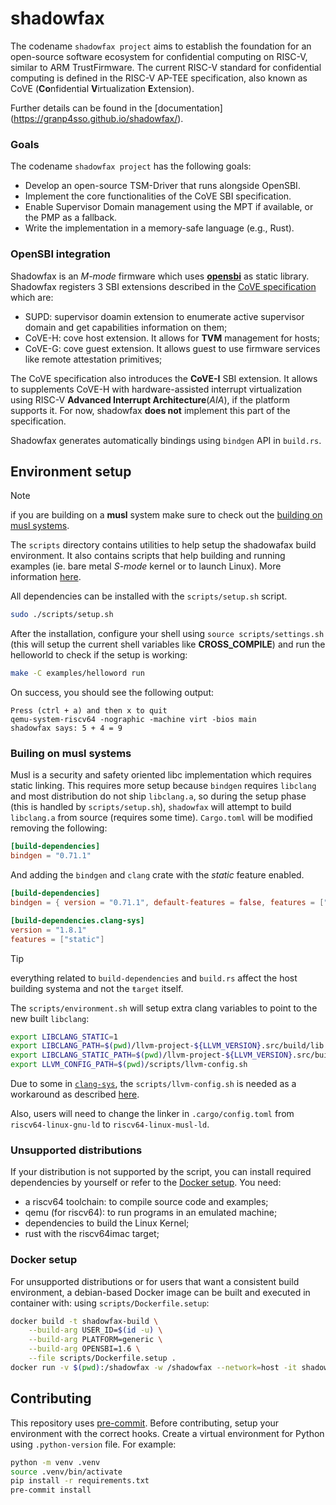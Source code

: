 # shadowfax

The codename `shadowfax project` aims to establish the foundation for an open-source software ecosystem for
confidential computing on RISC-V, similar to ARM TrustFirmware. The current RISC-V standard for confidential
computing is defined in the RISC-V AP-TEE specification, also known as CoVE
(**Co**nfidential **V**irtualization **E**xtension).

Further details can be found in the [documentation] (https://granp4sso.github.io/shadowfax/).

### Goals
The codename `shadowfax project` has the following goals:
- Develop an open-source TSM-Driver that runs alongside OpenSBI.
- Implement the core functionalities of the CoVE SBI specification.
- Enable Supervisor Domain management using the MPT if available, or the PMP as a fallback.
- Write the implementation in a memory-safe language (e.g., Rust).

### OpenSBI integration
Shadowfax is an *M-mode* firmware which uses [**opensbi**](https://github.com/riscv-software-src/opensbi) as
static library. Shadowfax registers 3 SBI extensions described in the [CoVE specification](https://github.com/riscv-non-isa/riscv-ap-tee)
which are:

- SUPD: supervisor doamin extension to enumerate active supervisor domain and get capabilities information on them;
- CoVE-H: cove host extension. It allows for **TVM** management for hosts;
- CoVE-G: cove guest extension. It allows guest to use firmware services like remote attestation primitives;

The CoVE specification also introduces the **CoVE-I** SBI extension. It allows to supplements CoVE-H with hardware-assisted
interrupt virtualization using RISC-V **Advanced Interrupt Architecture**(*AIA*), if the platform supports it.
For now, shadowfax **does not** implement this part of the specification.

Shadowfax generates automatically bindings using `bindgen` API in `build.rs`.

## Environment setup

> [!NOTE]
> if you are building on a **musl** system make sure to check out the [building on musl systems](#building-on-musl-systems).

The `scripts` directory contains utilities to help setup the shadowafax build environment. It also contains scripts
that help building and running examples (ie. bare metal *S-mode* kernel or to launch Linux). More information [here](/scripts/README.md).

All dependencies can be installed with the `scripts/setup.sh` script.

```sh
sudo ./scripts/setup.sh
```
After the installation, configure your shell using `source scripts/settings.sh` (this will setup
the current shell variables like **CROSS_COMPILE**) and run the helloworld to check if the setup is
working:

```sh
make -C examples/helloword run
```
On success, you should see the following output:
```
Press (ctrl + a) and then x to quit
qemu-system-riscv64 -nographic -machine virt -bios main
shadowfax says: 5 + 4 = 9
```

### Builing on musl systems
Musl is a security and safety oriented libc implementation which requires static linking. This requires more setup
because `bindgen` requires `libclang` and most distribution do not ship `libclang.a`, so during the setup phase (this
is handled by `scripts/setup.sh`), `shadowfax` will attempt to build `libclang.a` from source (requires some time).
`Cargo.toml` will be modified removing the following:
```toml
[build-dependencies]
bindgen = "0.71.1"
```
And adding the `bindgen` and `clang` crate with the *static* feature enabled.

```toml
[build-dependencies]
bindgen = { version = "0.71.1", default-features = false, features = ["logging", "prettyplease", "static"] }

[build-dependencies.clang-sys]
version = "1.8.1"
features = ["static"]
```

> [!TIP] 
> everything related to `build-dependencies` and `build.rs` affect the host building systema and not the `ŧarget` itself.

The `scripts/environment.sh` will setup extra clang variables to point to the new built `libclang`:
```sh
export LIBCLANG_STATIC=1
export LIBCLANG_PATH=$(pwd)/llvm-project-${LLVM_VERSION}.src/build/lib
export LIBCLANG_STATIC_PATH=$(pwd)/llvm-project-${LLVM_VERSION}.src/build/lib
export LLVM_CONFIG_PATH=$(pwd)/scripts/llvm-config.sh
```

Due to some in [`clang-sys`](https://github.com/KyleMayes/clang-sys?tab=readme-ov-file#environment-variables), the `scripts/llvm-config.sh` is needed as a workaround as described [here](https://github.com/rust-lang/rust-bindgen/issues/2360).

Also, users will need to change the linker in `.cargo/config.toml` from `riscv64-linux-gnu-ld` to `riscv64-linux-musl-ld`.

### Unsupported distributions
If your distribution is not supported by the script, you can install required dependencies by yourself or refer to the [Docker setup](#docker-setup). You need:

- a riscv64 toolchain: to compile source code and examples;
- qemu (for riscv64): to run programs in an emulated machine;
- dependencies to build the Linux Kernel;
- rust with the riscv64imac target;

### Docker setup
For unsupported distributions or for users that want a consistent build environment,
a debian-based Docker image can be built and executed in container with:
using `scripts/Dockerfile.setup`:
```sh
docker build -t shadowfax-build \
    --build-arg USER_ID=$(id -u) \
    --build-arg PLATFORM=generic \
    --build-arg OPENSBI=1.6 \
    --file scripts/Dockerfile.setup .
docker run -v $(pwd):/shadowfax -w /shadowfax --network=host -it shadowfax-build
```

## Contributing
This repository uses [pre-commit](https://pre-commit.com/). Before contributing, setup your environment
with the correct hooks. Create a virtual environment for Python using `.python-version` file.
For example:

```sh
python -m venv .venv
source .venv/bin/activate
pip install -r requirements.txt
pre-commit install
```

